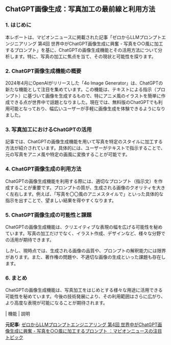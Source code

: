## ChatGPT画像生成：写真加工の最前線と利用方法

### 1. はじめに

本レポートは、マピオンニュースに掲載された記事「ゼロからLLMプロンプトエンジニアリング 第4回 世界中がChatGPT画像生成に興奮 - 写真を○○風に加工するプロンプト」を基に、ChatGPTの画像生成機能とその活用方法について分析します。特に、写真の加工に焦点を当て、その現状と可能性を探ります。

### 2. ChatGPT画像生成機能の概要

2024年4月にOpenAIがリリースした「4o Image Generator」は、ChatGPTの新たな機能として注目を集めています。この機能は、テキストによる指示（プロンプト）に基づいて画像を生成するもので、特にアニメ風のイラストを簡単に作成できる点が世界中で話題となりました。現在では、無料版のChatGPTでも利用可能となっており、幅広いユーザーが手軽に画像生成を体験できるようになりました。

### 3. 写真加工におけるChatGPTの活用

記事では、ChatGPTの画像生成機能を用いて写真を特定のスタイルに加工する方法が紹介されています。具体的には、ユーザーがテキストで指示することで、元の写真をアニメ風や特定の画風に変換することが可能です。

### 4. ChatGPT画像生成の利用方法

ChatGPTの画像生成機能を利用する際には、適切なプロンプト（指示文）を作成することが重要です。プロンプトの質が、生成される画像のクオリティを大きく左右します。例えば、「写真を〇〇風のアニメスタイルで」といった具体的な指示を出すことで、望ましい結果を得やすくなります。

### 5. ChatGPT画像生成の可能性と課題

ChatGPTの画像生成機能は、クリエイティブな表現の幅を広げる可能性を秘めています。写真の加工だけでなく、イラスト作成、デザインなど、様々な分野での活用が期待できます。

しかし、現時点では、生成される画像の品質や、プロンプトの解釈能力には限界があります。また、著作権の問題や、不適切な画像の生成といった課題も存在します。

### 6. まとめ

ChatGPTの画像生成機能は、写真加工をはじめとする様々な用途に活用できる可能性を秘めています。今後の技術発展により、その利用範囲はさらに広がり、より高度な表現が可能になることが期待されます。

| 機能 | 説明 

**元記事:** [ ゼロからLLMプロンプトエンジニアリング 第4回 世界中がChatGPT画像生成に興奮 - 写真を○○風に加工するプロンプト ：マピオンニュースの注目トピック](https://www.mapion.co.jp/news/column/cobs2884646-1/)